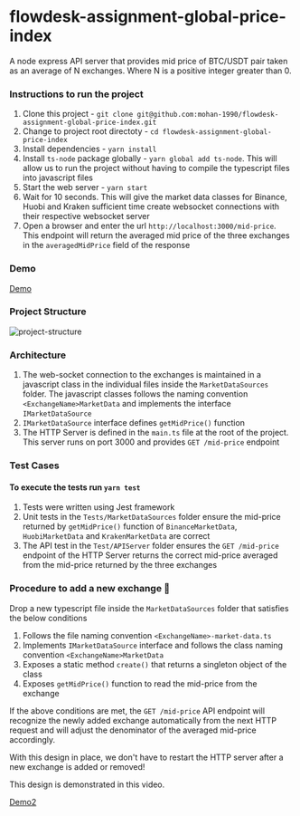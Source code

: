 # flowdesk-assignment-global-price-index
A node express API server that provides mid price of BTC/USDT pair taken as an average of N exchanges. Where N is a positive integer greater than 0.

### Instructions to run the project

1. Clone this project - `git clone git@github.com:mohan-1990/flowdesk-assignment-global-price-index.git`
2. Change to project root directoty - `cd flowdesk-assignment-global-price-index`
3. Install dependencies - `yarn install`
4. Install `ts-node` package globally - `yarn global add ts-node`. This will allow us to run the project without having to compile the typescript files into javascript files
5. Start the web server - `yarn start`
6. Wait for 10 seconds. This will give the market data classes for Binance, Huobi and Kraken sufficient time create websocket connections with their respective websocket server
7. Open a browser and enter the url `http://localhost:3000/mid-price`. This endpoint will return the averaged mid price of the three exchanges in the `averagedMidPrice` field of the response

### Demo
[Demo](https://gist.github.com/user-attachments/assets/f205eb2c-da51-4cf0-9fb2-57ec83124b50)

### Project Structure
![project-structure](https://github.com/user-attachments/assets/f87fdcf7-5a06-481c-bc4c-0aed880cad7f)

### Architecture

1. The web-socket connection to the exchanges is maintained in a javascript class in the individual files inside the `MarketDataSources` folder. The javascript classes follows the naming convention `<ExchangeName>MarketData` and implements the interface `IMarketDataSource`
2. `IMarketDataSource` interface defines `getMidPrice()` function
3. The HTTP Server is defined in the `main.ts` file at the root of the project. This server runs on port 3000 and provides `GET /mid-price` endpoint

### Test Cases

#### To execute the tests run `yarn test`

1. Tests were written using Jest framework
2. Unit tests in the `Tests/MarketDataSources` folder ensure the mid-price returned by `getMidPrice()` function of `BinanceMarketData`, `HuobiMarketData` and `KrakenMarketData` are correct
3. The API test in the `Test/APIServer` folder ensures the `GET /mid-price` endpoint of the HTTP Server returns the correct mid-price averaged from the mid-price returned by the three exchanges

### Procedure to add a new exchange 🚀

Drop a new typescript file inside the `MarketDataSources` folder that satisfies the below conditions

1. Follows the file naming convention `<ExchangeName>-market-data.ts`
2. Implements `IMarketDataSource` interface and follows the class naming convention `<ExchangeName>MarketData`
3. Exposes a static method `create()` that returns a singleton object of the class
4. Exposes `getMidPrice()` function to read the mid-price from the exchange

If the above conditions are met, the `GET /mid-price` API endpoint will recognize the newly added exchange automatically from the next HTTP request and will adjust the denominator of the averaged mid-price accordingly.

With this design in place, we don't have to restart the HTTP server after a new exchange is added or removed!

This design is demonstrated in this video.

[Demo2](https://gist.github.com/user-attachments/assets/481c419f-9ce4-4c38-b6b0-14433471fb74)




